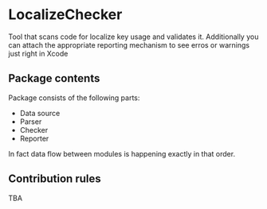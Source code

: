 # LocalizeChecker

Tool that scans code for localize key usage and validates it.
Additionally you can attach the appropriate reporting mechanism to see erros or warnings just right in Xcode

## Package contents

Package consists of the following parts:

- Data source
- Parser
- Checker
- Reporter

In fact data flow between modules is happening exactly in that order.

## Contribution rules

TBA
